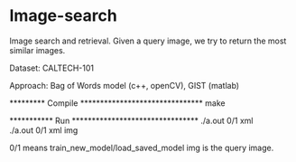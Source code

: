 Image-search
============

Image search and retrieval. Given a query image, we try to return the most
similar images.

Dataset: CALTECH-101

Approach: Bag of Words model (c++, openCV), GIST (matlab)

********* Compile *******************************
make  


*********** Run ********************************
./a.out 0/1 xml  
./a.out 0/1 xml img  

0/1 means train_new_model/load_saved_model
img is the query image.
